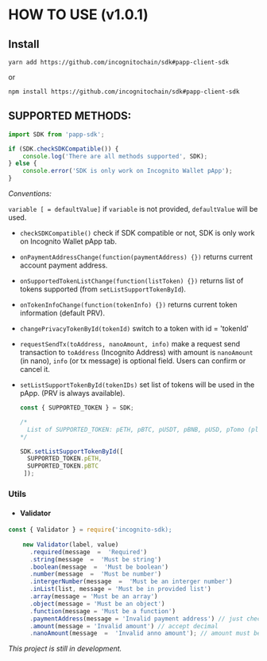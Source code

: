 
  

# HOW TO USE (v1.0.1)

## Install

`yarn add https://github.com/incognitochain/sdk#papp-client-sdk`

or

`npm install https://github.com/incognitochain/sdk#papp-client-sdk`

  

## SUPPORTED METHODS:



```javascript
import SDK from 'papp-sdk';

if (SDK.checkSDKCompatible()) {
	console.log('There are all methods supported', SDK);
} else {
	console.error('SDK is only work on Incognito Wallet pApp');
}

```

  

*Conventions:*

`variable [ = defaultValue]` if `variable` is not provided, `defaultValue` will be used.


  
* `checkSDKCompatible()` check if SDK compatible or not, SDK is only work on Incognito Wallet pApp tab.

* `onPaymentAddressChange(function(paymentAddress) {})` returns current account payment address.

* `onSupportedTokenListChange(function(listToken) {})` returns list of tokens supported (from `setListSupportTokenById`).

* `onTokenInfoChange(function(tokenInfo) {})` returns current token information (default PRV).
* `changePrivacyTokenById(tokenId)` switch to a token with id = 'tokenId'
* `requestSendTx(toAddress, nanoAmount, info)` make a request send transaction to `toAddress` (Incognito Address) with amount is `nanoAmount` (in nano), `info` (or tx message) is optional field. Users can confirm or cancel it.
* `setListSupportTokenById(tokenIDs)` set list of tokens will be used in the pApp. (PRV is always available).
  ```javascript
  const { SUPPORTED_TOKEN } = SDK;
  
  /*
  	List of SUPPORTED_TOKEN: pETH, pBTC, pUSDT, pBNB, pUSD, pTomo (please use pTomo_Testnet on testnet).
  */
  
  SDK.setListSupportTokenById([
  	SUPPORTED_TOKEN.pETH,
    SUPPORTED_TOKEN.pBTC
   ]);
  ```

 
  

### Utils

* #### Validator
  

```javascript
const { Validator } = require('incognito-sdk);
    
    new Validator(label, value)
	  .required(message  =  'Required')
	  .string(message  =  'Must be string')
	  .boolean(message  =  'Must be boolean')
	  .number(message  =  'Must be number')
	  .intergerNumber(message  =  'Must be an interger number')
      .inList(list, message = 'Must be in provided list')
      .array(message = 'Must be an array')
      .object(message = 'Must be an object') 
      .function(message = 'Must be a function')
      .paymentAddress(message = 'Invalid payment address') // just check string for now
      .amount(message = 'Invalid amount') // accept decimal
	  .nanoAmount(message  =  'Invalid anno amount'); // amount must be nano (interger number and > 0)
```



*This project is still in development.*